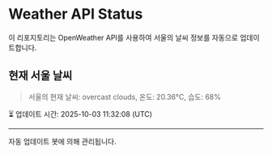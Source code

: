 
# Weather API Status

이 리포지토리는 OpenWeather API를 사용하여 서울의 날씨 정보를 자동으로 업데이트합니다.

## 현재 서울 날씨
> 서울의 현재 날씨: overcast clouds, 온도: 20.36°C, 습도: 68%

⏳ 업데이트 시간: 2025-10-03 11:32:08 (UTC)

---
자동 업데이트 봇에 의해 관리됩니다.
